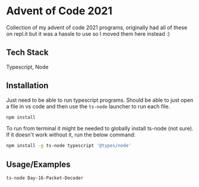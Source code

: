 
# Advent of Code 2021

Collection of my advent of code 2021 programs, originally had all of these on repl.it but it was a hassle to use so I moved them here instead :)


## Tech Stack

Typescript, Node


## Installation

Just need to be able to run typescript programs. Should be able to just open a file in vs code and then use the `ts-node` launcher to run each file.

```bash
npm install
```

To run from terminal it might be needed to globally install ts-node (not sure). If it doesn't work without it, run the below command:
```bash
npm install -g ts-node typescript '@types/node'
```
    
## Usage/Examples

```shell
ts-node Day-16-Packet-Decoder
```

